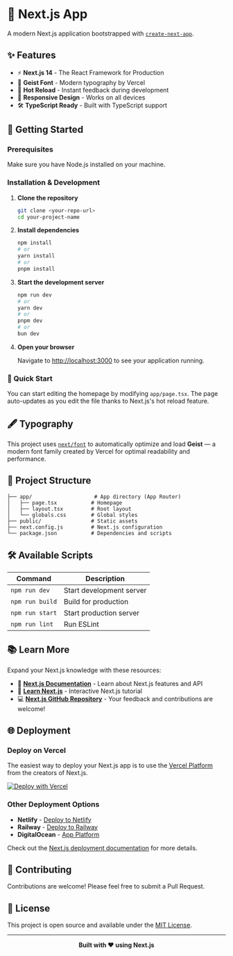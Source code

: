 # 🚀 Next.js App

A modern Next.js application bootstrapped with [`create-next-app`](https://github.com/vercel/next.js/tree/canary/packages/create-next-app).

## ✨ Features

- ⚡ **Next.js 14** - The React Framework for Production
- 🎨 **Geist Font** - Modern typography by Vercel
- 🔄 **Hot Reload** - Instant feedback during development
- 📱 **Responsive Design** - Works on all devices
- 🛠️ **TypeScript Ready** - Built with TypeScript support

## 🚀 Getting Started

### Prerequisites

Make sure you have Node.js installed on your machine.

### Installation & Development

1. **Clone the repository**
   ```bash
   git clone <your-repo-url>
   cd your-project-name
   ```

2. **Install dependencies**
   ```bash
   npm install
   # or
   yarn install
   # or
   pnpm install
   ```

3. **Start the development server**
   ```bash
   npm run dev
   # or
   yarn dev
   # or
   pnpm dev
   # or
   bun dev
   ```

4. **Open your browser**
   
   Navigate to [http://localhost:3000](http://localhost:3000) to see your application running.

### 🎯 Quick Start

You can start editing the homepage by modifying `app/page.tsx`. The page auto-updates as you edit the file thanks to Next.js's hot reload feature.

## 🖋️ Typography

This project uses [`next/font`](https://nextjs.org/docs/basic-features/font-optimization) to automatically optimize and load **Geist** — a modern font family created by Vercel for optimal readability and performance.

## 📁 Project Structure

```
├── app/                    # App directory (App Router)
│   ├── page.tsx           # Homepage
│   ├── layout.tsx         # Root layout
│   └── globals.css        # Global styles
├── public/                # Static assets
├── next.config.js         # Next.js configuration
└── package.json           # Dependencies and scripts
```

## 🛠️ Available Scripts

| Command | Description |
|---------|-------------|
| `npm run dev` | Start development server |
| `npm run build` | Build for production |
| `npm run start` | Start production server |
| `npm run lint` | Run ESLint |

## 📚 Learn More

Expand your Next.js knowledge with these resources:

- 📘 [**Next.js Documentation**](https://nextjs.org/docs) - Learn about Next.js features and API
- 🧠 [**Learn Next.js**](https://nextjs.org/learn) - Interactive Next.js tutorial
- 💻 [**Next.js GitHub Repository**](https://github.com/vercel/next.js/) - Your feedback and contributions are welcome!

## 🌐 Deployment

### Deploy on Vercel

The easiest way to deploy your Next.js app is to use the [Vercel Platform](https://vercel.com/new?utm_medium=default-template&filter=next.js&utm_source=create-next-app&utm_campaign=create-next-app-readme) from the creators of Next.js.

[![Deploy with Vercel](https://vercel.com/button)](https://vercel.com/new?utm_medium=default-template&filter=next.js&utm_source=create-next-app&utm_campaign=create-next-app-readme)

### Other Deployment Options

- **Netlify** - [Deploy to Netlify](https://docs.netlify.com/integrations/frameworks/next-js/)
- **Railway** - [Deploy to Railway](https://railway.app)
- **DigitalOcean** - [App Platform](https://www.digitalocean.com/products/app-platform/)

Check out the [Next.js deployment documentation](https://nextjs.org/docs/deployment) for more details.

## 🤝 Contributing

Contributions are welcome! Please feel free to submit a Pull Request.

## 📄 License

This project is open source and available under the [MIT License](LICENSE).

---

<div align="center">
  <strong>Built with ❤️ using Next.js</strong>
</div>
